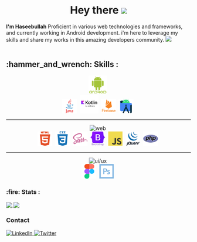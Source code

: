 
<div id="header" align="center">
  <h1>
    Hey there
    <img src="https://media.giphy.com/media/hvRJCLFzcasrR4ia7z/giphy.gif" width="30px"/>
  </h1>

  <div align="left">
    <p>
      <b>I'm Haseebullah</b> Proficient in various web technologies and frameworks, and currently working in Android development. i'm here to leverage my skills and share my works in this amazing developers community. <img src="https://media.giphy.com/media/WUlplcMpOCEmTGBtBW/giphy.gif" width="30"><br/>  
      ‎ ‎ ‎ ‎ 
    </p>
  </div>
  </div>



<div align="left">
  <h2>
    :hammer_and_wrench: Skills :
  </h2>
</div>

<div align="center">
  <img src="https://github.com/devicons/devicon/blob/master/icons/android/android-plain-wordmark.svg" title="android development" alt="android" width="50" height="50"/>&nbsp; <br/>
  <img src="https://github.com/devicons/devicon/blob/master/icons/java/java-original-wordmark.svg" title="Java" alt="Java" width="40" height="40"/>&nbsp;
  <img src="https://github.com/devicons/devicon/blob/master/icons/kotlin/kotlin-original-wordmark.svg" title="kotlin" alt="kotlin" width="50" height="50"/>&nbsp;
  <img src="https://github.com/devicons/devicon/blob/master/icons/firebase/firebase-plain-wordmark.svg" title="firebase" alt="firebase" width="40" height="40"/>&nbsp;
  <img src="https://github.com/devicons/devicon/blob/master/icons/androidstudio/androidstudio-original.svg" title="android studio" alt="android studio" width="40" height="40"/>&nbsp;
<hr/>
  <img src="https://img.icons8.com/fluency/48/code.png" title="web development" alt="web" width="50" height="50"/>&nbsp; <br/>
  <img src="https://github.com/devicons/devicon/blob/55609aa5bd817ff167afce0d965585c92040787a/icons/html5/html5-plain-wordmark.svg" title="html" alt="html" width="40" height="40"/>&nbsp;
  <img src="https://github.com/devicons/devicon/blob/55609aa5bd817ff167afce0d965585c92040787a/icons/css3/css3-plain-wordmark.svg" title="css" alt="css" width="40" height="40"/>&nbsp;
  <img src="https://github.com/devicons/devicon/blob/55609aa5bd817ff167afce0d965585c92040787a/icons/sass/sass-original.svg#L1" title="sass" alt="sass" width="40" height="40"/>&nbsp;
  <img src="https://github.com/devicons/devicon/blob/55609aa5bd817ff167afce0d965585c92040787a/icons/bootstrap/bootstrap-original-wordmark.svg" title="bootstrap" alt="bootstrap" width="40" height="40"/>&nbsp;
    <img src="https://github.com/devicons/devicon/blob/55609aa5bd817ff167afce0d965585c92040787a/icons/javascript/javascript-original.svg" title="javascript" alt="javascript" width="40" height="40"/>&nbsp;
    <img src="https://github.com/devicons/devicon/blob/55609aa5bd817ff167afce0d965585c92040787a/icons/jquery/jquery-original-wordmark.svg" title="jquery" alt="jquery" width="40" height="40"/>&nbsp;
    <img src="https://github.com/devicons/devicon/blob/55609aa5bd817ff167afce0d965585c92040787a/icons/php/php-original.svg" title="php" alt="php" width="40" height="40"/>&nbsp; 
    <hr/>
    <img src="https://img.icons8.com/bubbles/50/web.png" title="ui/ux" alt="ui/ux" width="70" height="70"/>&nbsp; <br/>
    <img src="https://github.com/devicons/devicon/blob/55609aa5bd817ff167afce0d965585c92040787a/icons/figma/figma-original.svg" title="figma" alt="php" width="40" height="40"/>&nbsp;
    <img src="https://github.com/devicons/devicon/blob/55609aa5bd817ff167afce0d965585c92040787a/icons/photoshop/photoshop-line.svg" title="photoshop" alt="photoshop" width="40" height="40"/>&nbsp;

</div>

<div id="stats" align="left">
  <h3>
    :fire: Stats :
  </h3>
</div>


<a href="https://github.com/anuraghazra/github-readme-stats">
  <img height=200 align="center" src="https://github-readme-streak-stats.herokuapp.com?user=HaseebPjr&theme=radical&border_radius=4" />
</a>
<a href="https://github.com/anuraghazra/convoychat">
  <img height=200 align="center" src="https://github-readme-stats.vercel.app/api/top-langs/?username=HaseebPjr&layout=donut&show_icons=true&theme=tokyonight" />
</a>


  <div id="contact" alin="center">
    <h3>Contact</h3>
  <a href="https://www.linkedin.com/in/haseebullah-azizi-86275423a/">
    <img src="https://img.shields.io/badge/LinkedIn-blue?style=for-the-badge&logo=linkedin&logoColor=white" alt="LinkedIn"/>
  </a>
  <a href="https://twitter.com/HasibPanjshery">
    <img src="https://img.shields.io/badge/Twitter-blue?style=for-the-badge&logo=twitter&logoColor=white" alt="Twitter"/>
  </a>    
</div>
